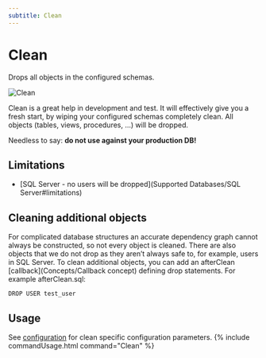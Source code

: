 ```yaml
---
subtitle: Clean
---
```

# Clean

Drops all objects in the configured schemas.

![Clean](assets/command-clean.png)

Clean is a great help in development and test. It will effectively give you a fresh start, by wiping your configured schemas completely clean. All objects (tables, views, procedures, ...) will be dropped.

Needless to say: **do not use against your production DB!**

## Limitations

- [SQL Server - no users will be dropped](Supported Databases/SQL Server#limitations)

## Cleaning additional objects
For complicated database structures an accurate dependency graph cannot always be constructed, so not every object is cleaned.
There are also objects that we do not drop as they aren’t always safe to, for example, users in SQL Server.
To clean additional objects, you can add an afterClean [callback](Concepts/Callback concept) defining drop statements. For example afterClean.sql:

```
DROP USER test_user
```

## Usage
See [configuration](Configuration/parameters/#clean) for clean specific configuration parameters.
{% include commandUsage.html command="Clean" %}
